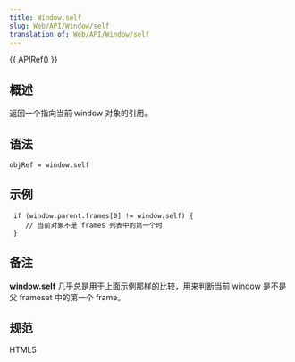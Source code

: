```yaml
---
title: Window.self
slug: Web/API/Window/self
translation_of: Web/API/Window/self
---
```

{{ APIRef() }}

## 概述

返回一个指向当前 window 对象的引用。

## 语法

```plain
objRef = window.self
```

## 示例

```plain
 if (window.parent.frames[0] != window.self) {
    // 当前对象不是 frames 列表中的第一个时
 }
```

## 备注

**window\.self** 几乎总是用于上面示例那样的比较，用来判断当前 window 是不是父 frameset 中的第一个 frame。

## 规范

HTML5
